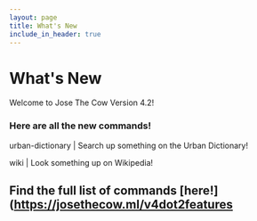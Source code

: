 ```yaml
---
layout: page
title: What's New
include_in_header: true
---
```

# What's New
Welcome to Jose The Cow Version 4.2!

### Here are all the new commands!

urban-dictionary | Search up something on the Urban Dictionary!

wiki | Look something up on Wikipedia!

## Find the full list of commands [here!](https://josethecow.ml/v4dot2features
